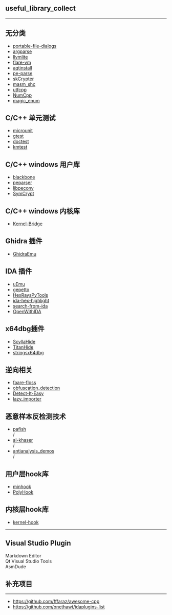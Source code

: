 ## useful_library_collect
----

无分类
----
* [portable-file-dialogs](https://github.com/samhocevar/portable-file-dialogs)  
* [argparse](https://github.com/jamolnng/argparse)  
* [llvmlite](https://github.com/numba/llvmlite)  
* [flare-vm](https://github.com/mandiant/commando-vm)  
* [aqtinstall](https://github.com/miurahr/aqtinstall)  
* [pe-parse](https://github.com/trailofbits/pe-parse)  
* [skCrypter](https://github.com/skadro-official/skCrypter) 
* [masm_shc](https://github.com/hasherezade/masm_shc)  
* [utfcpp](https://github.com/nemtrif/utfcpp)  
* [NumCpp](https://github.com/dpilger26/NumCpp)  
* [magic_enum](https://github.com/Neargye/magic_enum)

C/C++ 单元测试
----
* [microunit](https://github.com/smiranda/microunit)  
* [gtest](https://github.com/google/googletest)
* [doctest](https://github.com/doctest/doctest) 
* [kmtest](https://github.com/SergiusTheBest/kmtest)

C/C++ windows 用户库
----
* [blackbone](https://github.com/DarthTon/Blackbone)  
* [peparser](https://github.com/smarttechnologies/peparser)  
* [libpeconv](https://github.com/hasherezade/libpeconv)  
* [SymCrypt](https://github.com/microsoft/SymCrypt)  

C/C++ windows 内核库
----
* [Kernel-Bridge](https://github.com/HoShiMin/Kernel-Bridge)   


Ghidra 插件 
----
* [GhidraEmu](https://github.com/Nalen98/GhidraEmu)   

IDA 插件
----
* [uEmu](https://github.com/alexhude/uEmu)  
* [gepetto](https://github.com/JusticeRage/Gepetto)  
* [HexRaysPyTools](https://github.com/igogo-x86/HexRaysPyTools)  
* [ida-hex-highlight](https://github.com/vmallet/ida-hex-highlighter)  
* [search-from-ida](https://github.com/ramikg/search-from-ida)
* [OpenWithIDA](https://github.com/ramikg/openwithida)

x64dbg插件
----
* [ScyllaHide](https://github.com/x64dbg/ScyllaHide)   
* [TitanHide](https://github.com/mrexodia/TitanHide)  
* [stringsx64dbg](https://github.com/horsicq/stringsx64dbg)  

逆向相关
----
* [faare-floss](https://github.com/mandiant/flare-floss)  
* [obfuscation_detection](https://github.com/mrphrazer/obfuscation_detection)  
* [Detect-It-Easy](https://github.com/horsicq/Detect-It-Easy)  
* [lazy_importer](https://github.com/JustasMasiulis/lazy_importer)

恶意样本反检测技术
----
* [pafish](https://github.com/a0rtega/pafish)  
/
* [al-khaser](https://github.com/LordNoteworthy/al-khaser)  
/
* [antianalysis_demos](https://github.com/hasherezade/antianalysis_demos)  
/

用户层hook库
----
* [minhook](https://github.com/TsudaKageyu/minhook)  
* [PolyHook](https://github.com/stevemk14ebr/PolyHook_2_0)  

内核层hook库
----
* [kernel-hook](https://github.com/helloobaby/kernel-hook)  

----
Visual Studio Plugin
----
Markdown Editor  
Qt Visual Studio Tools  
AsmDude  
  
  
  
  
  
## 补充项目
****
* https://github.com/fffaraz/awesome-cpp
* https://github.com/onethawt/idaplugins-list
